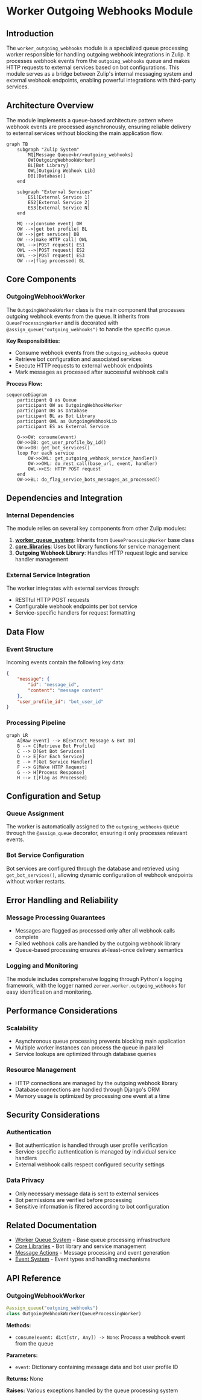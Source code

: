 # Worker Outgoing Webhooks Module

## Introduction

The `worker_outgoing_webhooks` module is a specialized queue processing worker responsible for handling outgoing webhook integrations in Zulip. It processes webhook events from the `outgoing_webhooks` queue and makes HTTP requests to external services based on bot configurations. This module serves as a bridge between Zulip's internal messaging system and external webhook endpoints, enabling powerful integrations with third-party services.

## Architecture Overview

The module implements a queue-based architecture pattern where webhook events are processed asynchronously, ensuring reliable delivery to external services without blocking the main application flow.

```mermaid
graph TB
    subgraph "Zulip System"
        MQ[Message Queue<br/>outgoing_webhooks]
        OW[OutgoingWebhookWorker]
        BL[Bot Library]
        OWL[Outgoing Webhook Lib]
        DB[(Database)]
    end
    
    subgraph "External Services"
        ES1[External Service 1]
        ES2[External Service 2]
        ES3[External Service N]
    end
    
    MQ -->|consume event| OW
    OW -->|get bot profile| BL
    OW -->|get services| DB
    OW -->|make HTTP call| OWL
    OWL -->|POST request| ES1
    OWL -->|POST request| ES2
    OWL -->|POST request| ES3
    OW -->|flag processed| BL
```

## Core Components

### OutgoingWebhookWorker

The `OutgoingWebhookWorker` class is the main component that processes outgoing webhook events from the queue. It inherits from `QueueProcessingWorker` and is decorated with `@assign_queue("outgoing_webhooks")` to handle the specific queue.

**Key Responsibilities:**
- Consume webhook events from the `outgoing_webhooks` queue
- Retrieve bot configuration and associated services
- Execute HTTP requests to external webhook endpoints
- Mark messages as processed after successful webhook calls

**Process Flow:**
```mermaid
sequenceDiagram
    participant Q as Queue
    participant OW as OutgoingWebhookWorker
    participant DB as Database
    participant BL as Bot Library
    participant OWL as OutgoingWebhookLib
    participant ES as External Service
    
    Q->>OW: consume(event)
    OW->>DB: get_user_profile_by_id()
    OW->>DB: get_bot_services()
    loop For each service
        OW->>OWL: get_outgoing_webhook_service_handler()
        OW->>OWL: do_rest_call(base_url, event, handler)
        OWL->>ES: HTTP POST request
    end
    OW->>BL: do_flag_service_bots_messages_as_processed()
```

## Dependencies and Integration

### Internal Dependencies

The module relies on several key components from other Zulip modules:

1. **[worker_queue_system](worker_queue_system.md)**: Inherits from `QueueProcessingWorker` base class
2. **[core_libraries](core_libraries.md)**: Uses bot library functions for service management
3. **Outgoing Webhook Library**: Handles HTTP request logic and service handler management

### External Service Integration

The worker integrates with external services through:
- RESTful HTTP POST requests
- Configurable webhook endpoints per bot service
- Service-specific handlers for request formatting

## Data Flow

### Event Structure

Incoming events contain the following key data:
```json
{
    "message": {
        "id": "message_id",
        "content": "message content"
    },
    "user_profile_id": "bot_user_id"
}
```

### Processing Pipeline

```mermaid
graph LR
    A[Raw Event] --> B[Extract Message & Bot ID]
    B --> C[Retrieve Bot Profile]
    C --> D[Get Bot Services]
    D --> E[For Each Service]
    E --> F[Get Service Handler]
    F --> G[Make HTTP Request]
    G --> H[Process Response]
    H --> I[Flag as Processed]
```

## Configuration and Setup

### Queue Assignment

The worker is automatically assigned to the `outgoing_webhooks` queue through the `@assign_queue` decorator, ensuring it only processes relevant events.

### Bot Service Configuration

Bot services are configured through the database and retrieved using `get_bot_services()`, allowing dynamic configuration of webhook endpoints without worker restarts.

## Error Handling and Reliability

### Message Processing Guarantees

- Messages are flagged as processed only after all webhook calls complete
- Failed webhook calls are handled by the outgoing webhook library
- Queue-based processing ensures at-least-once delivery semantics

### Logging and Monitoring

The module includes comprehensive logging through Python's logging framework, with the logger named `zerver.worker.outgoing_webhooks` for easy identification and monitoring.

## Performance Considerations

### Scalability

- Asynchronous queue processing prevents blocking main application
- Multiple worker instances can process the queue in parallel
- Service lookups are optimized through database queries

### Resource Management

- HTTP connections are managed by the outgoing webhook library
- Database connections are handled through Django's ORM
- Memory usage is optimized by processing one event at a time

## Security Considerations

### Authentication

- Bot authentication is handled through user profile verification
- Service-specific authentication is managed by individual service handlers
- External webhook calls respect configured security settings

### Data Privacy

- Only necessary message data is sent to external services
- Bot permissions are verified before processing
- Sensitive information is filtered according to bot configuration

## Related Documentation

- [Worker Queue System](worker_queue_system.md) - Base queue processing infrastructure
- [Core Libraries](core_libraries.md) - Bot library and service management
- [Message Actions](message_actions.md) - Message processing and event generation
- [Event System](event_system.md) - Event types and handling mechanisms

## API Reference

### OutgoingWebhookWorker

```python
@assign_queue("outgoing_webhooks")
class OutgoingWebhookWorker(QueueProcessingWorker)
```

**Methods:**

- `consume(event: dict[str, Any]) -> None`: Process a webhook event from the queue

**Parameters:**
- `event`: Dictionary containing message data and bot user profile ID

**Returns:** None

**Raises:** Various exceptions handled by the queue processing system